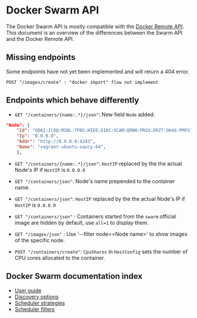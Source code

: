 <!--[metadata]>
+++
title = "Docker Swarm API"
description = "Swarm API"
keywords = ["docker, swarm, clustering,  api"]
[menu.swarm]
parent="swarm_workw_swarm"
+++
<![end-metadata]-->

# Docker Swarm API

The Docker Swarm API is mostly compatible with the [Docker Remote API](https://docs.docker.com/reference/api/docker_remote_api/). This document is an overview of the differences between the Swarm API and the Docker Remote API.

## Missing endpoints

Some endpoints have not yet been implemented and will return a 404 error.

```
POST "/images/create" : "docker import" flow not implement
```

## Endpoints which behave differently

* `GET "/containers/{name:.*}/json"`: New field `Node` added:

```json
"Node": {
	"Id": "ODAI:IC6Q:MSBL:TPB5:HIEE:6IKC:VCAM:QRNH:PRGX:ERZT:OK46:PMFX",
	"Ip": "0.0.0.0",
	"Addr": "http://0.0.0.0:4243",
	"Name": "vagrant-ubuntu-saucy-64",
    },
```
* `GET "/containers/{name:.*}/json"`: `HostIP` replaced by the the actual Node's IP if `HostIP` is `0.0.0.0`

* `GET "/containers/json"`: Node's name prepended to the container name.

* `GET "/containers/json"`: `HostIP` replaced by the the actual Node's IP if `HostIP` is `0.0.0.0`

* `GET "/containers/json"` : Containers started from the `swarm` official image are hidden by default, use `all=1` to display them.

* `GET "/images/json"` : Use '--filter node=\<Node name\>' to show images of the specific node.

* `POST "/containers/create"`: `CpuShares` in `HostConfig` sets the number of CPU cores allocated to the container.

## Docker Swarm documentation index

- [User guide](https://docs.docker.com/swarm/)
- [Discovery options](https://docs.docker.com/swarm/discovery/)
- [Scheduler strategies](https://docs.docker.com/swarm/scheduler/strategy/)
- [Scheduler filters](https://docs.docker.com/swarm/scheduler/filter/)

